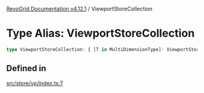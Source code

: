 [RevoGrid Documentation v4.12.1](README.md) / ViewportStoreCollection

# Type Alias: ViewportStoreCollection

```ts
type ViewportStoreCollection: { [T in MultiDimensionType]: ViewportStore };
```

## Defined in

[src/store/vp/index.ts:7](https://github.com/revolist/revogrid/blob/d509c0063a76a472726c991b21f1c163442771b4/src/store/vp/index.ts#L7)
